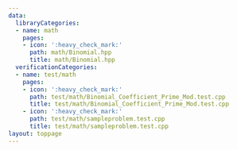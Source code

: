 ```yaml
---
data:
  libraryCategories:
  - name: math
    pages:
    - icon: ':heavy_check_mark:'
      path: math/Binomial.hpp
      title: math/Binomial.hpp
  verificationCategories:
  - name: test/math
    pages:
    - icon: ':heavy_check_mark:'
      path: test/math/Binomial_Coefficient_Prime_Mod.test.cpp
      title: test/math/Binomial_Coefficient_Prime_Mod.test.cpp
    - icon: ':heavy_check_mark:'
      path: test/math/sampleproblem.test.cpp
      title: test/math/sampleproblem.test.cpp
layout: toppage
---
```

